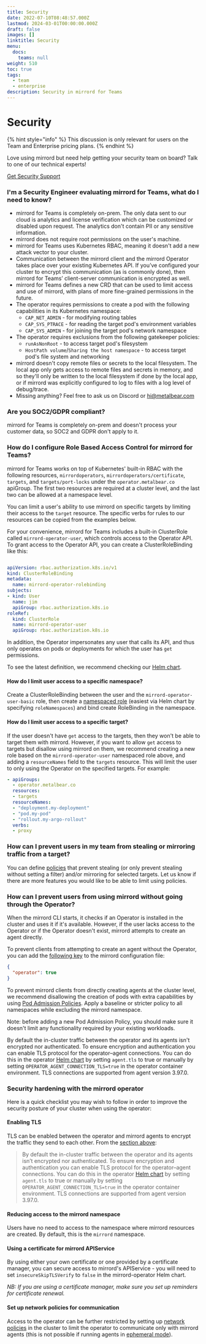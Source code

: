 ```yaml
---
title: Security
date: 2022-07-10T08:48:57.000Z
lastmod: 2024-03-01T00:00:00.000Z
draft: false
images: []
linktitle: Security
menu:
  docs:
    teams: null
weight: 510
toc: true
tags:
  - team
  - enterprise
description: Security in mirrord for Teams
---
```


# Security

{% hint style="info" %}
This discussion is only relevant for users on the Team and Enterprise pricing plans.
{% endhint %}

Love using mirrord but need help getting your security team on board? Talk to one of our technical experts!

<a href="https://metalbear.com/mirrord/demo/" class="button primary">Get Security Support</a>

### I'm a Security Engineer evaluating mirrord for Teams, what do I need to know?

* mirrord for Teams is completely on-prem. The only data sent to our cloud is analytics and license verification which can be customized or disabled upon request. The analytics don't contain PII or any sensitive information.
* mirrord does not require root permissions on the user's machine.
* mirrord for Teams uses Kubernetes RBAC, meaning it doesn't add a new attack vector to your cluster.
* Communication between the mirrord client and the mirrord Operator takes place over your existing Kubernetes API. If you’ve configured your cluster to encrypt this communication (as is commonly done), then mirrord for Teams’ client-server communication is encrypted as well.
* mirrord for Teams defines a new CRD that can be used to limit access and use of mirrord, with plans of more fine-grained permissions in the future.
* The operator requires permissions to create a pod with the following capabilities in its Kubernetes namespace:
  * `CAP_NET_ADMIN` - for modifying routing tables
  * `CAP_SYS_PTRACE` - for reading the target pod's environment variables
  * `CAP_SYS_ADMIN` - for joining the target pod's network namespace
* The operator requires exclusions from the following gatekeeper policies:
  * `runAsNonRoot` - to access target pod's filesystem
  * `HostPath volume`/`Sharing the host namespace` - to access target pod's file system and networking
* mirrord doesn't copy remote files or secrets to the local filesystem. The local app only gets access to remote files and secrets in memory, and so they'll only be written to the local filesystem if done by the local app, or if mirrord was explicitly configured to log to files with a log level of debug/trace.
* Missing anything? Feel free to ask us on Discord or hi@metalbear.com

### Are you SOC2/GDPR compliant?

mirrord for Teams is completely on-prem and doesn't process your customer data, so SOC2 and GDPR don't apply to it.

### How do I configure Role Based Access Control for mirrord for Teams?

mirrord for Teams works on top of Kubernetes' built-in RBAC with the following resources, `mirrordoperators`, `mirrordoperators/certificate`, `targets`, and `targets/port-locks` under the `operator.metalbear.co` apiGroup. The first two resources are required at a cluster level, and the last two can be allowed at a namespace level.

You can limit a user's ability to use mirrord on specific targets by limiting their access to the `target` resource. The specific verbs for rules to our resources can be copied from the examples below.

For your convenience, mirrord for Teams includes a built-in ClusterRole called `mirrord-operator-user`, which controls access to the Operator API. To grant access to the Operator API, you can create a ClusterRoleBinding like this:

```yaml

apiVersion: rbac.authorization.k8s.io/v1
kind: ClusterRoleBinding
metadata:
  name: mirrord-operator-rolebinding
subjects:
- kind: User
  name: jim
  apiGroup: rbac.authorization.k8s.io
roleRef:
  kind: ClusterRole
  name: mirrord-operator-user
  apiGroup: rbac.authorization.k8s.io
```

In addition, the Operator impersonates any user that calls its API, and thus only operates on pods or deployments for which the user has `get` permissions.

To see the latest definition, we recommend checking our [Helm chart](https://github.com/metalbear-co/charts/blob/main/mirrord-operator/templates/cluster-role.yaml).

#### How do I limit user access to a specific namespace?

Create a ClusterRoleBinding between the user and the `mirrord-operator-user-basic` role, then create a [namespaced role](https://github.com/metalbear-co/charts/blob/main/mirrord-operator/templates/namespaced-role.yaml) (easiest via Helm chart by specifying `roleNamespaces`) and bind create RoleBinding in the namespace.

#### How do I limit user access to a specific target?

If the user doesn't have `get` access to the targets, then they won't be able to target them with mirrord. However, if you want to allow `get` access to targets but disallow using mirrord on them, we recommend creating a new role based on the `mirrord-operator-user` namespaced role above, and adding a `resourceNames` field to the `targets` resource. This will limit the user to only using the Operator on the specified targets. For example:

```yaml
- apiGroups:
  - operator.metalbear.co
  resources:
  - targets
  resourceNames:
  - "deployment.my-deployment"
  - "pod.my-pod"
  - "rollout.my-argo-rollout"
  verbs:
  - proxy
```

### How can I prevent users in my team from stealing or mirroring traffic from a target?

You can define [policies](policies.md) that prevent stealing (or only prevent stealing without setting a filter) and/or mirroring for selected targets. Let us know if there are more features you would like to be able to limit using policies.

### How can I prevent users from using mirrord without going through the Operator?

When the mirrord CLI starts, it checks if an Operator is installed in the cluster and uses it if it's available. However, if the user lacks access to the Operator or if the Operator doesn't exist, mirrord attempts to create an agent directly.

To prevent clients from attempting to create an agent without the Operator, you can add the [following key](https://app.gitbook.com/s/Z7vBpFMZTH8vUGJBGRZ4/options#operator) to the mirrord configuration file:

```json
{
  "operator": true
}
```

To prevent mirrord clients from directly creating agents at the cluster level, we recommend disallowing the creation of pods with extra capabilities by using [Pod Admission Policies](https://kubernetes.io/tasks/configure-pod-container/enforce-standards-namespace-labels/). Apply a baseline or stricter policy to all namespaces while excluding the mirrord namespace.

Note: before adding a new Pod Admission Policy, you should make sure it doesn't limit any functionality required by your existing workloads.

By default the in-cluster traffic between the operator and its agents isn't encrypted nor authenticated. To ensure encryption and authentication you can enable TLS protocol for the operator–agent connections. You can do this in the operator [Helm chart](https://github.com/metalbear-co/charts/blob/main/mirrord-operator/values.yaml) by setting `agent.tls` to true or manually by setting `OPERATOR_AGENT_CONNECTION_TLS=true` in the operator container environment. TLS connections are supported from agent version 3.97.0.

### Security hardening with the mirrord operator

Here is a quick checklist you may wish to follow in order to improve the security posture of your cluster when using the operator:

#### Enabling TLS

TLS can be enabled between the operator and mirrord agents to encrypt the traffic they send to each other. From the [section above](security.md#how-can-i-prevent-users-from-using-mirrord-without-going-through-the-operator):

> By default the in-cluster traffic between the operator and its agents isn’t encrypted nor authenticated. To ensure encryption and authentication you can enable TLS protocol for the operator–agent connections. You can do this in the operator [Helm chart](https://github.com/metalbear-co/charts/blob/main/mirrord-operator/values.yaml) by setting `agent.tls` to true or manually by setting `OPERATOR_AGENT_CONNECTION_TLS=true` in the operator container environment. TLS connections are supported from agent version 3.97.0.

#### Reducing access to the mirrord namespace

Users have no need to access to the namespace where mirrord resources are created. By default, this is the `mirrord` namespace.

#### Using a certificate for mirrord APIService

By using either your own certificate or one provided by a certificate manager, you can secure access to mirrord's APIService - you will need to set `insecureSkipTLSVerify` to `false` in the mirrord-operator Helm chart.

_NB: If you are using a certificate manager, make sure you set up reminders for certificate renewal._

#### Set up network policies for communication

Access to the operator can be further restricted by setting up [network policies](https://kubernetes.io/concepts/services-networking/network-policies/) in the cluster to limit the operator to communicate only with mirrord agents (this is not possible if running agents in [ephemeral mode](https://app.gitbook.com/s/Z7vBpFMZTH8vUGJBGRZ4/options#agent.ephemeral)).
